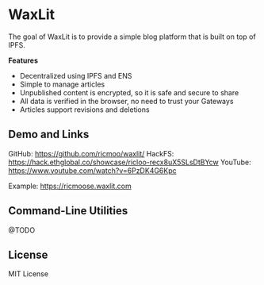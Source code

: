 WaxLit
======

The goal of WaxLit is to provide a simple blog platform that is
built on top of IPFS.

**Features**
- Decentralized using IPFS and ENS
- Simple to manage articles
- Unpublished content is encrypted, so it is safe and secure to share
- All data is verified in the browser, no need to trust your Gateways
- Articles support revisions and deletions

Demo and Links
--------------

GitHub: https://github.com/ricmoo/waxlit/
HackFS: https://hack.ethglobal.co/showcase/ricloo-recx8uX5SLsDtBYcw
YouTube: https://www.youtube.com/watch?v=6PzDK4G6Kpc

Example: https://ricmoose.waxlit.com


Command-Line Utilities
----------------------

@TODO


License
-------

MIT License
